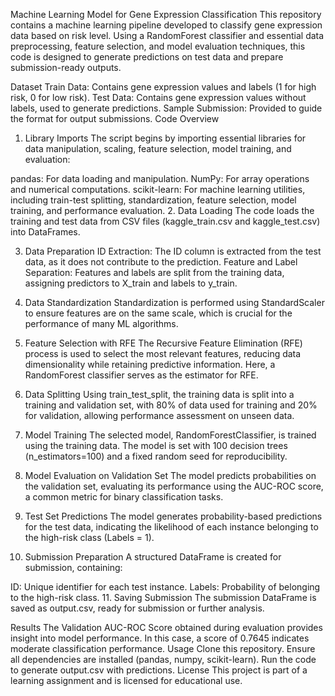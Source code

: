 Machine Learning Model for Gene Expression Classification
This repository contains a machine learning pipeline developed to classify gene expression data based on risk level. Using a RandomForest classifier and essential data preprocessing, feature selection, and model evaluation techniques, this code is designed to generate predictions on test data and prepare submission-ready outputs.

Dataset
Train Data: Contains gene expression values and labels (1 for high risk, 0 for low risk).
Test Data: Contains gene expression values without labels, used to generate predictions.
Sample Submission: Provided to guide the format for output submissions.
Code Overview
1. Library Imports
The script begins by importing essential libraries for data manipulation, scaling, feature selection, model training, and evaluation:

pandas: For data loading and manipulation.
NumPy: For array operations and numerical computations.
scikit-learn: For machine learning utilities, including train-test splitting, standardization, feature selection, model training, and performance evaluation.
2. Data Loading
The code loads the training and test data from CSV files (kaggle_train.csv and kaggle_test.csv) into DataFrames.

3. Data Preparation
ID Extraction: The ID column is extracted from the test data, as it does not contribute to the prediction.
Feature and Label Separation: Features and labels are split from the training data, assigning predictors to X_train and labels to y_train.
4. Data Standardization
Standardization is performed using StandardScaler to ensure features are on the same scale, which is crucial for the performance of many ML algorithms.

5. Feature Selection with RFE
The Recursive Feature Elimination (RFE) process is used to select the most relevant features, reducing data dimensionality while retaining predictive information. Here, a RandomForest classifier serves as the estimator for RFE.

6. Data Splitting
Using train_test_split, the training data is split into a training and validation set, with 80% of data used for training and 20% for validation, allowing performance assessment on unseen data.

7. Model Training
The selected model, RandomForestClassifier, is trained using the training data. The model is set with 100 decision trees (n_estimators=100) and a fixed random seed for reproducibility.

8. Model Evaluation on Validation Set
The model predicts probabilities on the validation set, evaluating its performance using the AUC-ROC score, a common metric for binary classification tasks.

9. Test Set Predictions
The model generates probability-based predictions for the test data, indicating the likelihood of each instance belonging to the high-risk class (Labels = 1).

10. Submission Preparation
A structured DataFrame is created for submission, containing:

ID: Unique identifier for each test instance.
Labels: Probability of belonging to the high-risk class.
11. Saving Submission
The submission DataFrame is saved as output.csv, ready for submission or further analysis.

Results
The Validation AUC-ROC Score obtained during evaluation provides insight into model performance. In this case, a score of 0.7645 indicates moderate classification performance.
Usage
Clone this repository.
Ensure all dependencies are installed (pandas, numpy, scikit-learn).
Run the code to generate output.csv with predictions.
License
This project is part of a learning assignment and is licensed for educational use.

